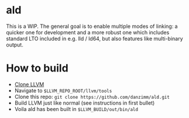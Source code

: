 # ald

This is a WIP. The general goal is to enable multiple modes of linking: a quicker one for development and a more robust one which includes standard LTO included in e.g. lld / ld64, but also features like multi-binary output.

# How to build

- [Clone LLVM](https://llvm.org/docs/GettingStarted.html)
- Navigate to `$LLVM_REPO_ROOT/llvm/tools`
- Clone this repo: `git clone https://github.com/danzimm/ald.git`
- Build LLVM just like normal (see instructions in first bullet)
- Voila ald has been built in `$LLVM_BUILD/out/bin/ald`

